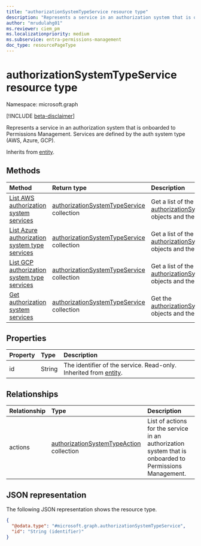 ```yaml
---
title: "authorizationSystemTypeService resource type"
description: "Represents a service in an authorization system that is onboarded to Permissions Management."
author: "mrudulahg01"
ms.reviewer: ciem_pm
ms.localizationpriority: medium
ms.subservice: entra-permissions-management
doc_type: resourcePageType
---
```


# authorizationSystemTypeService resource type

Namespace: microsoft.graph

[!INCLUDE [beta-disclaimer](../../includes/beta-disclaimer.md)]

Represents a service in an authorization system that is onboarded to Permissions Management. Services are defined by the auth system type (AWS, Azure, GCP).

Inherits from [entity](../resources/entity.md).

## Methods
|Method|Return type|Description|
|:---|:---|:---|
|[List AWS authorization system services](../api/awsauthorizationsystem-list-services.md)|[authorizationSystemTypeService](../resources/authorizationsystemtypeservice.md) collection|Get a list of the [authorizationSystemTypeService](../resources/authorizationsystemtypeservice.md) objects and their properties.|
|[List Azure authorization system type services](../api/azureauthorizationsystem-list-services.md)|[authorizationSystemTypeService](../resources/authorizationsystemtypeservice.md) collection|Get a list of the [authorizationSystemTypeService](../resources/authorizationsystemtypeservice.md) objects and their properties.|
|[List GCP authorization system type services](../api/gcpauthorizationsystem-list-services.md)|[authorizationSystemTypeService](../resources/authorizationsystemtypeservice.md) collection|Get a list of the [authorizationSystemTypeService](../resources/authorizationsystemtypeservice.md) objects and their properties.|
|[Get authorization system services](../api/authorizationsystemtypeservice-get.md)|[authorizationSystemTypeService](../resources/authorizationsystemtypeservice.md) collection|Get the [authorizationSystemTypeService](../resources/authorizationsystemtypeservice.md) objects and their properties.|

## Properties
|Property|Type|Description|
|:---|:---|:---|
|id|String|The identifier of the service. Read-only. Inherited from [entity](../resources/entity.md).|

## Relationships
|Relationship|Type|Description|
|:---|:---|:---|
|actions|[authorizationSystemTypeAction](../resources/authorizationsystemtypeaction.md) collection|List of actions for the service in an authorization system that is onboarded to Permissions Management.|

## JSON representation
The following JSON representation shows the resource type.
<!-- {
  "blockType": "resource",
  "keyProperty": "id",
  "@odata.type": "microsoft.graph.authorizationSystemTypeService",
  "baseType": "microsoft.graph.entity",
  "openType": false
}
-->
``` json
{
  "@odata.type": "#microsoft.graph.authorizationSystemTypeService",
  "id": "String (identifier)"
}
```


